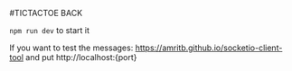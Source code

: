 #TICTACTOE BACK

`npm run dev` to start it

If you want to test the messages:
https://amritb.github.io/socketio-client-tool
and put http://localhost:{port}